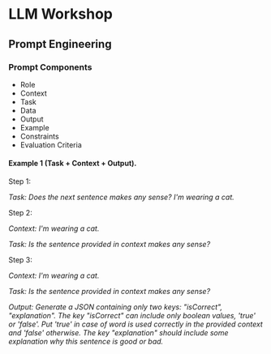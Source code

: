 # LLM Workshop

## Prompt Engineering

### Prompt Components
- Role
- Context
- Task
- Data
- Output
- Example
- Constraints
- Evaluation Criteria

#### Example 1 (Task + Context + Output).

Step 1:

*Task: Does the next sentence makes any sense? I'm wearing a cat.*

Step 2:

*Context: I'm wearing a cat.*

*Task: Is the sentence provided in context makes any sense?*

Step 3:

*Context: I'm wearing a cat.*

*Task: Is the sentence provided in context makes any sense?*

*Output: Generate a JSON containing only two keys: "isCorrect", "explanation". The key "isCorrect" can include only boolean values, 'true' or 'false'. Put 'true' in case of word is used correctly in the provided context and 'false' otherwise. The key "explanation" should include some explanation why this sentence is good or bad.*
